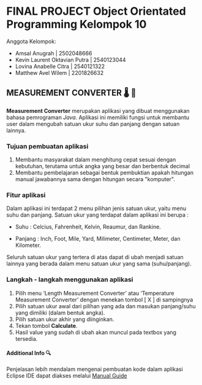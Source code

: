 # FINAL PROJECT Object Orientated Programming Kelompok 10
Anggota Kelompok:
- Amsal Anugrah                 | 2502048666
- Kevin Laurent Oktavian Putra  | 2540123044
- Lovina Anabelle Citra         | 2540121322
- Matthew Avel Wilem            | 2201826632

## MEASUREMENT CONVERTER 🌡️ 📏
**Measurement Converter** merupakan aplikasi yang dibuat menggunakan bahasa pemrograman *Java*. Aplikasi ini memiliki fungsi untuk membantu user dalam mengubah satuan ukur suhu dan panjang dengan satuan lainnya.

### Tujuan pembuatan aplikasi
1. Membantu masyarakat dalam menghitung cepat sesuai dengan kebutuhan, terutama untuk angka yang besar dan berbentuk decimal
2. Membantu pembelajaran sebagai bentuk pembuktian apakah hitungan manual jawabannya sama dengan hitungan secara "komputer".

### Fitur aplikasi
Dalam aplikasi ini terdapat 2 menu pilihan jenis satuan ukur, yaitu menu suhu dan panjang. Satuan ukur yang terdapat dalam aplikasi ini berupa :
            
- Suhu          : Celcius, Fahrenheit, Kelvin, Reaumur, dan Rankine.
            
- Panjang    : Inch, Foot, Mile, Yard, Milimeter, Centimeter, Meter, dan Kilometer.

Seluruh satuan ukur yang tertera di atas dapat di ubah menjadi satuan lainnya yang berada dalam menu satuan ukur yang sama (suhu/panjang).

### Langkah - langkah menggunakan aplikasi
1.	Pilih menu ‘Length Measurement Converter’ atau ‘Temperature Measurement Converter’ dengan menekan tombol [  X	] di sampingnya
2.	Pilih satuan ukur awal dari pilihan yang ada dan masukan panjang/suhu yang dimiliki (dalam bentuk angka).  
3.	Pilih satuan ukur akhir yang diinginkan.
4.	Tekan tombol **Calculate**.
5.	Hasil value yang sudah di ubah akan muncul pada textbox yang tersedia.

#### Additional Info 🔍
Penjelasan lebih mendalam mengenai pembuatan kode dalam aplikasi Eclipse IDE dapat diakses melalui [Manual Guide]() 
